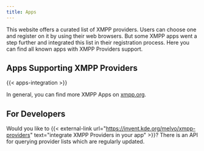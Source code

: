 ```yaml
---
title: Apps
---
```


This website offers a curated list of XMPP providers.
Users can choose one and register on it by using their web browsers.
But some XMPP apps went a step further and integrated this list in their registration process.
Here you can find all known apps with XMPP Providers support.

## Apps Supporting XMPP Providers

{{< apps-integration >}}

In general, you can find more XMPP Apps on [xmpp.org](https://xmpp.org/software/).

## For Developers

Would you like to {{< external-link url="https://invent.kde.org/melvo/xmpp-providers" text="integrate XMPP Providers in your app" >}}?
There is an API for querying provider lists which are regularly updated.
